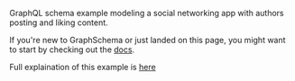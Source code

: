 GraphQL schema example modeling a social networking app with authors posting and liking content.

If you're new to GraphSchema or just landed on this page, you might want to start by checking out the [docs](https://github.com/MichaelJCompton/GraphSchemaTools/wiki).

Full explaination of this example is [here](https://github.com/MichaelJCompton/GraphSchemaTools/wiki/Example)
